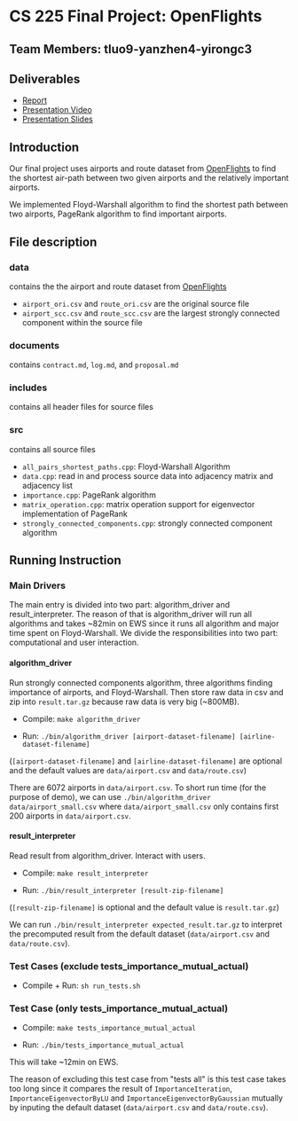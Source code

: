 # CS 225 Final Project: OpenFlights

## Team Members: tluo9-yanzhen4-yirongc3

## Deliverables 

- [Report]()
- [Presentation Video]()
- [Presentation Slides]()

## Introduction
Our final project uses airports and route dataset from [OpenFlights](https://openflights.org/data.html) to find the shortest air-path between two given airports and the relatively important airports.

We implemented Floyd-Warshall algorithm to find the shortest path between two airports, PageRank algorithm to find important airports.

## File description

### data
contains the the airport and route dataset from [OpenFlights](https://openflights.org/data.html)
- `airport_ori.csv` and `route_ori.csv` are the original source file
- `airport_scc.csv` and `route_scc.csv` are the largest strongly connected component within the source file

### documents
contains `contract.md`, `log.md`, and `proposal.md`

### includes
contains all header files for source files

### src
contains all source files
- `all_pairs_shortest_paths.cpp`: Floyd-Warshall Algorithm
- `data.cpp`: read in and process source data into adjacency matrix and adjacency list
- `importance.cpp`: PageRank algorithm
- `matrix_operation.cpp`: matrix operation support for eigenvector implementation of PageRank
- `strongly_connected_components.cpp`: strongly connected component algorithm

## Running Instruction

### Main Drivers

The main entry is divided into two part: algorithm_driver and result_interpreter. 
The reason of that is algorithm_driver will run all algorithms and takes ~82min on EWS 
since it runs all algorithm and major time spent on Floyd-Warshall. 
We divide the responsibilities into two part: computational and user interaction. 

#### algorithm_driver 

Run strongly connected components algorithm, three algorithms finding importance of airports, and Floyd-Warshall. 
Then store raw data in csv and zip into `result.tar.gz` because raw data is very big (~800MB).

- Compile: `make algorithm_driver`

- Run: `./bin/algorithm_driver [airport-dataset-filename] [airline-dataset-filename]` 

(`[airport-dataset-filename]` and `[airline-dataset-filename]` are optional 
and the default values are `data/airport.csv` and `data/route.csv`)

There are 6072 airports in `data/airport.csv`. 
To short run time (for the purpose of demo), 
we can use `./bin/algorithm_driver data/airport_small.csv` 
where `data/airport_small.csv` only contains first 200 airports in `data/airport.csv`. 

#### result_interpreter 

Read result from algorithm_driver. 
Interact with users. 

- Compile: `make result_interpreter`

- Run: `./bin/result_interpreter [result-zip-filename]`

(`[result-zip-filename]` is optional 
and the default value is `result.tar.gz`)

We can run `./bin/result_interpreter expected_result.tar.gz` 
to interpret the precomputed result from the default dataset (`data/airport.csv` and `data/route.csv`). 

### Test Cases (exclude tests_importance_mutual_actual)

- Compile + Run: `sh run_tests.sh`

### Test Case (only tests_importance_mutual_actual)

- Compile: `make tests_importance_mutual_actual`

- Run: `./bin/tests_importance_mutual_actual`

This will take ~12min on EWS.

The reason of excluding this test case from "tests all" is 
this test case takes too long 
since it compares the result of `ImportanceIteration`, `ImportanceEigenvectorByLU` and `ImportanceEigenvectorByGaussian` mutually by inputing the default dataset (`data/airport.csv` and `data/route.csv`).
